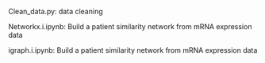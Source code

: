 
Clean_data.py: data cleaning

Networkx.i.ipynb: Build a patient similarity network from mRNA expression data

igraph.i.ipynb: Build a patient similarity network from mRNA expression data


